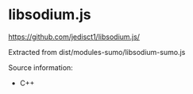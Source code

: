 # libsodium.js

https://github.com/jedisct1/libsodium.js/

Extracted from dist/modules-sumo/libsodium-sumo.js

Source information:
- C++
